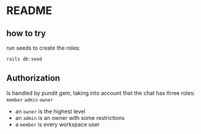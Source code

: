 # README

## how to try

run seeds to create the roles:
```bash
rails db:seed
```

## Authorization

Is handled by pundit gem, taking into account that the chat has three roles: `member` `admin` `owner`

- an `owner` is the highest level
- an `admin` is an owner with some restrictions
- a `member` is every workspace user
